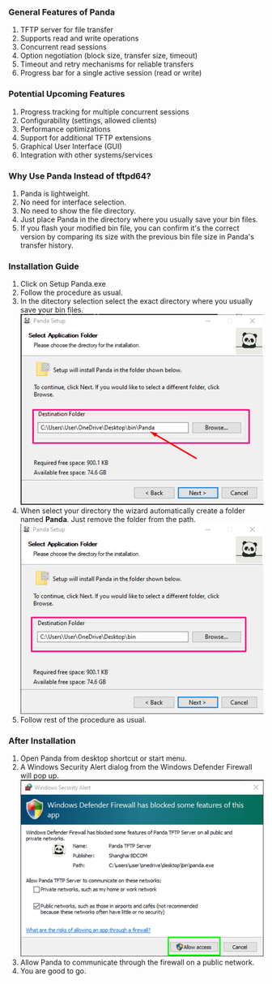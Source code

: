 ### General Features of Panda

1. TFTP server for file transfer
2. Supports read and write operations
3. Concurrent read sessions
4. Option negotiation (block size, transfer size, timeout)
5. Timeout and retry mechanisms for reliable transfers
6. Progress bar for a single active session (read or write)

### Potential Upcoming Features

1. Progress tracking for multiple concurrent sessions
2. Configurability (settings, allowed clients)
3. Performance optimizations
4. Support for additional TFTP extensions
5. Graphical User Interface (GUI)
6. Integration with other systems/services

### Why Use Panda Instead of tftpd64?

1. Panda is lightweight.
2. No need for interface selection.
3. No need to show the file directory.
4. Just place Panda in the directory where you usually save your bin files.
5. If you flash your modified bin file, you can confirm it's the correct version by comparing its size with the previous bin file size in Panda's transfer history.


### Installation Guide 

1. Click on Setup Panda.exe
2. Follow the procedure as usual.
3. In the ditectory selection select the exact directory where you usually save your bin files.
![](Photos/Screenshot_2.png)
5. When select your directory the wizard automatically create a folder named **Panda**. Just remove the folder from the path.
![](Photos/Screenshot_5.png)
6. Follow rest of the procedure as usual.

### After Installation

1. Open Panda from desktop shortcut or start menu.
2. A Windows Security Alert dialog from the Windows Defender Firewall will pop up.
![](Photos/Screenshot_31.png)
3. Allow Panda to communicate through the firewall on a public network.
4. You are good to go.

